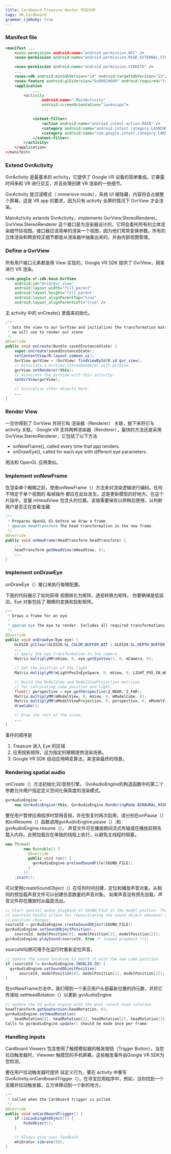 ```yaml
---
title: Cardboard Treasure Hunter 代码分析
tags: VR,Cardboard
grammar_cjkRuby: true
---
```


### Manifest file
```xml
<manifest ...
    <uses-permission android:name="android.permission.NFC" />
    <uses-permission android:name="android.permission.READ_EXTERNAL_STORAGE" />

    <uses-permission android:name="android.permission.VIBRATE" />
    ...
    <uses-sdk android:minSdkVersion="19" android:targetSdkVersion="23"/>
    <uses-feature android:glEsVersion="0x00020000" android:required="true" />
    <application
            ...
        <activity
                android:name=".MainActivity"
                android:screenOrientation="landscape">
                ...

            <intent-filter>
                <action android:name="android.intent.action.MAIN" />
                <category android:name="android.intent.category.LAUNCHER" />
                <category android:name="com.google.intent.category.CARDBOARD" />
            </intent-filter>
        </activity>
    </application>
</manifest>
```

### Extend GvrActivity
GvrActivity 是最基本的 activity，它提供了 Google VR 设备的简单集成。它暴露时间来和 VR 进行交互，并且处理创建 VR 渲染的一些细节。

GvrActivity 是沉浸模式（ immersive mode），系统 UI 被隐藏，内容将会占据整个屏幕。这是 VR app 的要求，因为只有 activity 全屏的情况下 GvrView 才会渲染。

MainActivity extends GvrActivity，implements GvrView.StereoRenderer。
GvrView.StereoRenderer 这个接口是为渲染器设计的，它将会委托所有的立体渲染细节给视图。接口器应该简单的渲染一个视图，因为他们常常变换参数。所有的立体渲染和畸变校正细节都是从渲染器中抽象出来的，并由内部视图管理。

### Define a GvrView
所有用户接口元素都是用 View 实现的。Google VR SDK 提供了 GvrView，用来进行 VR 渲染。

```xml
<com.google.vr.sdk.base.GvrView
    android:id="@+id/gvr_view"
    android:layout_width="fill_parent"
    android:layout_height="fill_parent"
    android:layout_alignParentTop="true"
    android:layout_alignParentLeft="true" />
```
主 activity 中的 onCreate() 里面来初始化。
```java
/**
 * Sets the view to our GvrView and initializes the transformation matrices
 * we will use to render our scene.
 */
@Override
public void onCreate(Bundle savedInstanceState) {
    super.onCreate(savedInstanceState);
    setContentView(R.layout.common_ui);
    GvrView gvrView = (GvrView) findViewById(R.id.gvr_view);
    // Associate a GvrView.StereoRenderer with gvrView.
    gvrView.setRenderer(this);
    // Associate the gvrView with this activity.
    setGvrView(gvrView);

    // Initialize other objects here.
    ...
}
```
### Render View
一旦你得到了 GvrView 并将它和 渲染器（Renderer） 关联，接下来将它与 activity 关联。
Google VR 支持两种渲染器（Renderer），最快的方法还是采用 GvrView.StereoRenderer，它包括了以下方法
* onNewFrame(), called every time that app renders.
* onDrawEye(), called for each eye with different eye parameters.

用法和 OpenGL 应用类似。

### Implement onNewFrame
在渲染单个眼睛之前，使用onNewFrame（）方法来对渲染逻辑进行编码。任何不特定于单个视图的 每帧操作 都应在此处发生。这是更新模型的好地方。在这个片段中，变量 mHeadView 包含头的位置。该值需要保存以供稍后使用，以判断用户是否正在查看宝藏:
```java
/**
 * Prepares OpenGL ES before we draw a frame.
 * @param headTransform The head transformation in the new frame.
 */
@Override
public void onNewFrame(HeadTransform headTransform) {
    ...
    headTransform.getHeadView(mHeadView, 0);
    ...
}
```

### Implement onDrawEye
onDrawEye（）接口来执行每眼配置。

下面的代码展示了如何获得 视图转化为矩阵、透视转换为矩阵。
你要确保是低延迟。Eye 对象包括了 眼睛的变换和投影矩阵。
```java
/**
 * Draws a frame for an eye.
 *
 * @param eye The eye to render. Includes all required transformations.
 */
@Override
public void onDrawEye(Eye eye) {
    GLES20.glClear(GLES20.GL_COLOR_BUFFER_BIT | GLES20.GL_DEPTH_BUFFER_BIT);
    ...
    // Apply the eye transformation to the camera.
    Matrix.multiplyMM(mView, 0, eye.getEyeView(), 0, mCamera, 0);

    // Set the position of the light
    Matrix.multiplyMV(mLightPosInEyeSpace, 0, mView, 0, LIGHT_POS_IN_WORLD_SPACE, 0);

    // Build the ModelView and ModelViewProjection matrices
    // for calculating cube position and light.
    float[] perspective = eye.getPerspective(Z_NEAR, Z_FAR);
    Matrix.multiplyMM(mModelView, 0, mView, 0, mModelCube, 0);
    Matrix.multiplyMM(mModelViewProjection, 0, perspective, 0, mModelView, 0);
    drawCube();

    // Draw the rest of the scene.
    ...
}
```
事件的顺序是 
1. Treasure 进入 Eye 的区域
2. 应用投影矩阵，这为指定的眼睛提供渲染场景。
3. Google VR SDK 自动应用畸变算法，来渲染最终的场景。

### Rendering spatial audio
onCreate（）方法初始化3D音频引擎。 GvrAudioEngine的构造函数中的第二个参数允许用户指定定义空间化保真度的渲染模式。
```java
gvrAudioEngine =
    new GvrAudioEngine(this, GvrAudioEngine.RenderingMode.BINAURAL_HIGH_QUALITY);
```
要在用户暂停应用程序时禁用音频，并在恢复时再次启用，请分别在onPause（）和onResume（）函数调用gvrAudioEngine.pause（）;和gvrAudioEngine.resume（）。
声音文件可在播放期间流式传输或在播放前预先载入内存。此预加载应在单独的线程上执行，以避免主线程的阻塞。
```java
new Thread(
        new Runnable() {
          @Override
          public void run() {
            gvrAudioEngine.preloadSoundFile(SOUND_FILE);
          }
        })
    .start();
```
可以使用createSoundObject（）在任何时间创建，定位和播放声音对象。从相同的预加载声音文件可以创建任意数量的声音对象。
如果声音没有预先加载，声音文件将在播放时从磁盘流出。
```java
// Start spatial audio playback of SOUND_FILE at the model postion. The returned
// sourceId handle allows for repositioning the sound object whenever the cube
// position changes.
sourceId = gvrAudioEngine.createSoundObject(SOUND_FILE);
gvrAudioEngine.setSoundObjectPosition(
    sourceId, modelPosition[0], modelPosition[1], modelPosition[2]);
gvrAudioEngine.playSound(sourceId, true /* looped playback */);
```
sourceId句柄可用于在运行时重新定位声音。
```java
// Update the sound location to match it with the new cube position.
if (sourceId != GvrAudioEngine.INVALID_ID) {
  gvrAudioEngine.setSoundObjectPosition(
      sourceId, modelPosition[0], modelPosition[1], modelPosition[2]);
}
```
在onNewFrame方法中，我们得到一个表示用户头部最新位置的四元数，并将它传递给 setHeadRotation（）以更新 gvrAudioEngine

```java
// Update the 3d audio engine with the most recent head rotation.
headTransform.getQuaternion(headRotation, 0);
gvrAudioEngine.setHeadRotation(
    headRotation[0], headRotation[1], headRotation[2], headRotation[3]);
Calls to gvrAudioEngine.update() should be made once per frame.
```

### Handling inputs
Cardboard  Viewers 包含使用了触摸模拟器的触发按钮（Trigger Button）。当您拉动触发器时，Viewwer 触摸您的手机屏幕。这些触发事件由Google VR SDK为您检测。

要在用户拉动触发器时提供 自定义行为，要在 activity 中重写 GvrActivity.onCardboardTrigger（）。在寻宝应用程序中，例如，当你找到一个宝藏并拉动触发器，立方体移动到一个新的地方。
```java
/**
 * Called when the Cardboard trigger is pulled.
 */
@Override
public void onCardboardTrigger() {
    if (isLookingAtObject()) {
        hideObject();
    }

    // Always give user feedback
    mVibrator.vibrate(50);
}
```